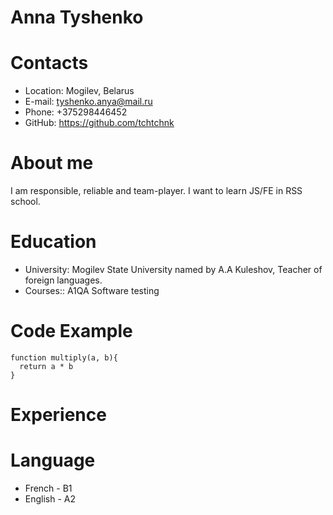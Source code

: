 # Anna Tyshenko
# Contacts
* Location: Mogilev, Belarus
* E-mail: tyshenko.anya@mail.ru
* Phone: +375298446452
* GitHub: https://github.com/tchtchnk
# About me
I am responsible, reliable and team-player. I want to learn JS/FE in RSS school.
# Education
* University: Mogilev State University named by A.A Kuleshov, Teacher of foreign languages.
* Courses:: A1QA Software testing
# Code Example
```
function multiply(a, b){
  return a * b
}
```
# Experience
# Language
* French - B1
* English - A2
